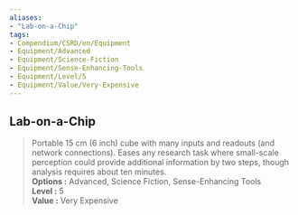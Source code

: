 ```yaml
---
aliases:
- "Lab-on-a-Chip"
tags:
- Compendium/CSRD/en/Equipment
- Equipment/Advanced
- Equipment/Science-Fiction
- Equipment/Sense-Enhancing-Tools
- Equipment/Level/5
- Equipment/Value/Very-Expensive
---
```


  
## Lab-on-a-Chip  
  
>Portable 15 cm (6 inch) cube with many inputs and readouts (and network connections). Eases any research task where small-scale perception could provide additional information by two steps, though analysis requires about ten minutes.  
> **Options :** Advanced, Science Fiction, Sense-Enhancing Tools  
> **Level :** 5  
> **Value :** Very Expensive
